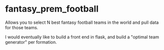 # fantasy_prem_football

Allows you to select N best fantasy football teams in the world and pull data for those teams.

I would eventually like to build a front end in flask, and build a "optimal team generator" per formation.
